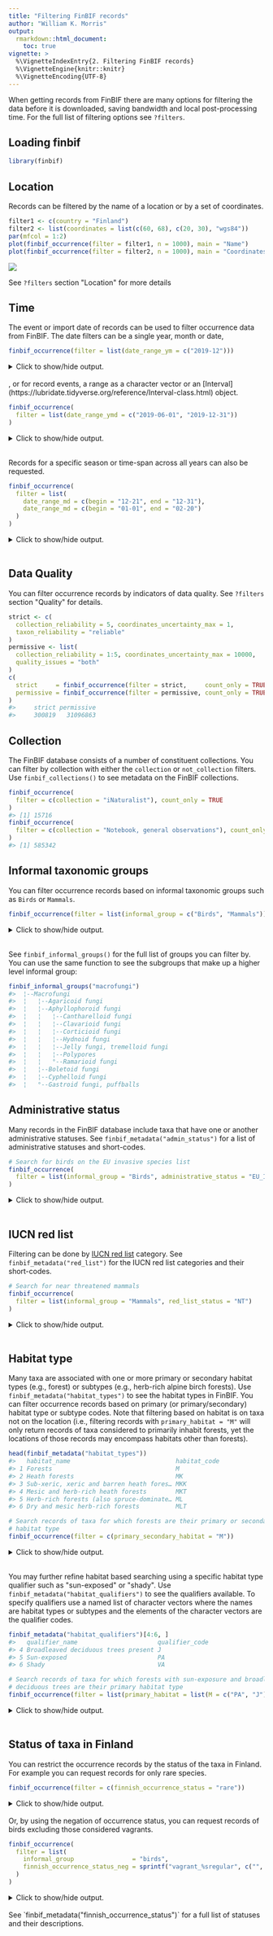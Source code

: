 ```yaml
---
title: "Filtering FinBIF records"
author: "William K. Morris"
output: 
  rmarkdown::html_document:
    toc: true
vignette: >
  %\VignetteIndexEntry{2. Filtering FinBIF records}
  %\VignetteEngine{knitr::knitr}
  %\VignetteEncoding{UTF-8}
---
```



When getting records from FinBIF there are many options for filtering the data
before it is downloaded, saving bandwidth and local post-processing time. For
the full list of filtering options see `?filters`.

## Loading finbif

```r
library(finbif)
```

## Location
Records can be filtered by the name of a location or by a set of coordinates.

```r
filter1 <- c(country = "Finland")
filter2 <- list(coordinates = list(c(60, 68), c(20, 30), "wgs84"))
par(mfcol = 1:2)
plot(finbif_occurrence(filter = filter1, n = 1000), main = "Name")
plot(finbif_occurrence(filter = filter2, n = 1000), main = "Coordinates")
```

![](figure/location-filter-eval-1.png)

See `?filters` section "Location" for more details

## Time
The event or import date of records can be used to filter occurrence data from
FinBIF. The date filters can be a single year, month or date,

```r
finbif_occurrence(filter = list(date_range_ym = c("2019-12")))
```
<details closed>
<summary> Click to show/hide output. </summary>

```r

Records downloaded: 10
Records available: 7150
A data.frame [10 x 30]
       scientific_name abundance lat_wgs84 lon_wgs84           date_time
1            Pica pica         6   62.7154   23.0893 2019-12-31 08:15:00
2     Poecile montanus         1   62.7154   23.0893 2019-12-31 08:15:00
3    Dendrocopos major         2   62.7154   23.0893 2019-12-31 08:15:00
4      Corvus monedula         8   62.7154   23.0893 2019-12-31 08:15:00
5      Passer montanus        11   62.7154   23.0893 2019-12-31 08:15:00
6  Cyanistes caeruleus         5   62.7154   23.0893 2019-12-31 08:15:00
7          Parus major        20   62.7154   23.0893 2019-12-31 08:15:00
8     Acanthis flammea        12   62.7154   23.0893 2019-12-31 08:15:00
9    Passer domesticus        22   62.7154   23.0893 2019-12-31 08:15:00
10     Chloris chloris         6   62.7154   23.0893 2019-12-31 08:15:00
...with 0 more records and 25 more variables:
taxon_rank, country, province, municipality, date_start, date_end,
hour_start, hour_end, minute_start, minute_end, record_id,
individual_id, event_id, collection_id, any_issues, record_issue,
record_reliable, taxon_reliability, document_issue,
collection_reliability, coordinates_uncertainty, event_issue,
location_issue, time_issue, duration

```

</details>
<br>
, or for record events, a range as a character vector or an
[Interval](https://lubridate.tidyverse.org/reference/Interval-class.html)
object.

```r
finbif_occurrence(
  filter = list(date_range_ymd = c("2019-06-01", "2019-12-31"))
)
```
<details closed>
<summary> Click to show/hide output. </summary>

```r

Records downloaded: 10
Records available: 227693
A data.frame [10 x 30]
       scientific_name abundance lat_wgs84 lon_wgs84           date_time
1            Pica pica         6   62.7154   23.0893 2019-12-31 08:15:00
2     Poecile montanus         1   62.7154   23.0893 2019-12-31 08:15:00
3    Dendrocopos major         2   62.7154   23.0893 2019-12-31 08:15:00
4      Corvus monedula         8   62.7154   23.0893 2019-12-31 08:15:00
5      Passer montanus        11   62.7154   23.0893 2019-12-31 08:15:00
6  Cyanistes caeruleus         5   62.7154   23.0893 2019-12-31 08:15:00
7          Parus major        20   62.7154   23.0893 2019-12-31 08:15:00
8     Acanthis flammea        12   62.7154   23.0893 2019-12-31 08:15:00
9    Passer domesticus        22   62.7154   23.0893 2019-12-31 08:15:00
10     Chloris chloris         6   62.7154   23.0893 2019-12-31 08:15:00
...with 0 more records and 25 more variables:
taxon_rank, country, province, municipality, date_start, date_end,
hour_start, hour_end, minute_start, minute_end, record_id,
individual_id, event_id, collection_id, any_issues, record_issue,
record_reliable, taxon_reliability, document_issue,
collection_reliability, coordinates_uncertainty, event_issue,
location_issue, time_issue, duration

```

</details>
<br>

Records for a specific season or time-span across all years can also be
requested.

```r
finbif_occurrence(
  filter = list(
    date_range_md = c(begin = "12-21", end = "12-31"),
    date_range_md = c(begin = "01-01", end = "02-20")
  )
)
```
<details closed>
<summary> Click to show/hide output. </summary>

```r

Records downloaded: 10
Records available: 1471374
A data.frame [10 x 30]
        scientific_name abundance lat_wgs84 lon_wgs84           date_time
1                  <NA>         1  60.66508  23.60832 2020-01-14 08:47:00
2                  <NA>         1  60.66508  23.60832 2020-01-14 08:47:00
3   Fomitopsis pinicola         1  64.97964  25.52697 2020-01-13 22:00:00
4  Basidioradulum radu…         1  64.97964  25.52697 2020-01-13 22:00:00
5  Trichaptum abietinum         1  64.97964  25.52697 2020-01-13 22:00:00
6     Inonotus obliquus         1  64.97964  25.52697 2020-01-13 22:00:00
7     Dendrocopos major         2  60.42794  22.20052 2020-01-13 22:00:00
8         Turdus merula         1  60.42794  22.20052 2020-01-13 22:00:00
9     Pyrrhula pyrrhula         1  60.42794  22.20052 2020-01-13 22:00:00
10  Carduelis carduelis         1  60.42794  22.20052 2020-01-13 22:00:00
...with 0 more records and 25 more variables:
taxon_rank, country, province, municipality, date_start, date_end,
hour_start, hour_end, minute_start, minute_end, record_id,
individual_id, event_id, collection_id, any_issues, record_issue,
record_reliable, taxon_reliability, document_issue,
collection_reliability, coordinates_uncertainty, event_issue,
location_issue, time_issue, duration

```

</details>
<br>

## Data Quality
You can filter occurrence records by indicators of data quality. See `?filters`
section "Quality" for details.

```r
strict <- c(
  collection_reliability = 5, coordinates_uncertainty_max = 1,
  taxon_reliability = "reliable"
)
permissive <- list(
  collection_reliability = 1:5, coordinates_uncertainty_max = 10000,
  quality_issues = "both"
)
c(
  strict     = finbif_occurrence(filter = strict,     count_only = TRUE),
  permissive = finbif_occurrence(filter = permissive, count_only = TRUE)
)
#>     strict permissive 
#>     300819   31096863
```

## Collection
The FinBIF database consists of a number of constituent collections. You can
filter by collection with either the `collection` or `not_collection` filters.
Use `finbif_collections()` to see metadata on the FinBIF collections.

```r
finbif_occurrence(
  filter = c(collection = "iNaturalist"), count_only = TRUE
)
#> [1] 15716
finbif_occurrence(
  filter = c(collection = "Notebook, general observations"), count_only = TRUE
)
#> [1] 585342
```

## Informal taxonomic groups
You can filter occurrence records based on informal taxonomic groups such as
`Birds` or `Mammals`.

```r
finbif_occurrence(filter = list(informal_group = c("Birds", "Mammals")))
```
<details closed>
<summary> Click to show/hide output. </summary>

```r

Records downloaded: 10
Records available: 17895168
A data.frame [10 x 30]
        scientific_name abundance lat_wgs84 lon_wgs84           date_time
1    Bucephala clangula         6  61.03523  26.13556 2020-01-07 22:00:00
2         Cygnus cygnus        30  61.03529  26.13553 2020-01-07 22:00:00
3  Apodemus flavicollis         1  60.43997  22.37462 2020-01-07 22:00:00
4        Sitta europaea         1  61.04351  26.17732 2020-01-07 22:00:00
5         Spinus spinus         2  60.88937  26.44874 2020-01-06 22:00:00
6         Cygnus cygnus        26  60.93560  26.37433 2020-01-06 22:00:00
7      Mergus merganser        70  60.96558  26.42339 2020-01-06 22:00:00
8       Melanitta nigra         1  60.96561  26.42340 2020-01-06 22:00:00
9  Fringilla montifrin…        46  60.94323  26.43148 2020-01-06 22:00:00
10         Surnia ulula         1  60.99228  26.43129 2020-01-06 22:00:00
...with 0 more records and 25 more variables:
taxon_rank, country, province, municipality, date_start, date_end,
hour_start, hour_end, minute_start, minute_end, record_id,
individual_id, event_id, collection_id, any_issues, record_issue,
record_reliable, taxon_reliability, document_issue,
collection_reliability, coordinates_uncertainty, event_issue,
location_issue, time_issue, duration

```

</details>
<br>

See `finbif_informal_groups()` for the full list of groups you can filter by.
You can use the same function to see the subgroups that make up a higher
level informal group:

```r
finbif_informal_groups("macrofungi")
#>  ¦--Macrofungi                                                
#>  ¦   ¦--Agaricoid fungi                                       
#>  ¦   ¦--Aphyllophoroid fungi                                  
#>  ¦   ¦   ¦--Cantharelloid fungi                               
#>  ¦   ¦   ¦--Clavarioid fungi                                  
#>  ¦   ¦   ¦--Corticioid fungi                                  
#>  ¦   ¦   ¦--Hydnoid fungi                                     
#>  ¦   ¦   ¦--Jelly fungi, tremelloid fungi                     
#>  ¦   ¦   ¦--Polypores                                         
#>  ¦   ¦   °--Ramarioid fungi                                   
#>  ¦   ¦--Boletoid fungi                                        
#>  ¦   ¦--Cyphelloid fungi                                      
#>  ¦   °--Gastroid fungi, puffballs
```

## Administrative status
Many records in the FinBIF database include taxa that have one or another
administrative statuses. See `finbif_metadata("admin_status")` for a list of
administrative statuses and short-codes.

```r
# Search for birds on the EU invasive species list
finbif_occurrence(
  filter = list(informal_group = "Birds", administrative_status = "EU_INVSV")
)
```
<details closed>
<summary> Click to show/hide output. </summary>

```r

Records downloaded: 10
Records available: 437
A data.frame [10 x 30]
        scientific_name abundance lat_wgs84 lon_wgs84           date_time
1  Alopochen aegyptiaca         3  52.16081  4.485534 2019-10-22 22:00:00
2  Alopochen aegyptiaca         4  53.36759  6.191796 2018-10-26 08:15:00
3  Alopochen aegyptiaca         6  53.37574  6.207861 2018-10-23 05:30:00
4  Alopochen aegyptiaca        30  52.33990  5.069133 2018-10-22 07:45:00
5  Alopochen aegyptiaca        36  51.74641  4.535283 2018-10-21 10:00:00
6  Alopochen aegyptiaca         3  51.74641  4.535283 2018-10-21 10:00:00
7  Alopochen aegyptiaca         2  51.90871  4.532580 2018-10-20 09:10:00
8  Alopochen aegyptiaca         2  53.19242  5.437417 2017-10-24 08:06:00
9  Alopochen aegyptiaca        20  53.32081  6.192341 2017-10-23 09:15:00
10 Alopochen aegyptiaca         5  53.32081  6.192341 2017-10-23 09:15:00
...with 0 more records and 25 more variables:
taxon_rank, country, province, municipality, date_start, date_end,
hour_start, hour_end, minute_start, minute_end, record_id,
individual_id, event_id, collection_id, any_issues, record_issue,
record_reliable, taxon_reliability, document_issue,
collection_reliability, coordinates_uncertainty, event_issue,
location_issue, time_issue, duration

```

</details>
<br>

## IUCN red list
Filtering can be done by [IUCN red list](https://punainenkirja.laji.fi/)
category. See `finbif_metadata("red_list")` for the IUCN red list categories and
their short-codes.

```r
# Search for near threatened mammals
finbif_occurrence(
  filter = list(informal_group = "Mammals", red_list_status = "NT")
)
```
<details closed>
<summary> Click to show/hide output. </summary>

```r

Records downloaded: 10
Records available: 1645
A data.frame [10 x 30]
        scientific_name abundance lat_wgs84 lon_wgs84           date_time
1  Rangifer tarandus f…         4  64.42648  29.11431 2019-10-19 21:00:00
2  Rangifer tarandus f…         1  64.09919  29.40356 2019-09-22 21:00:00
3  Rangifer tarandus f…         1  63.79309  29.51080 2019-09-12 21:00:00
4  Rangifer tarandus f…         1  63.93649  29.59252 2019-07-25 21:00:00
5  Rangifer tarandus f…         2  63.27123  25.35634 2019-06-27 21:00:00
6  Rangifer tarandus f…         1  63.26554  25.36645 2019-06-27 21:00:00
7  Rangifer tarandus f…         4  63.03293  24.32905 2019-06-12 21:00:00
8  Rangifer tarandus f…         1  64.32293  26.69975 2019-05-26 21:00:00
9  Rangifer tarandus f…         1  63.54897  24.54795 2019-05-17 21:00:00
10 Rangifer tarandus f…         7  64.43140  29.11998 2019-04-27 21:00:00
...with 0 more records and 25 more variables:
taxon_rank, country, province, municipality, date_start, date_end,
hour_start, hour_end, minute_start, minute_end, record_id,
individual_id, event_id, collection_id, any_issues, record_issue,
record_reliable, taxon_reliability, document_issue,
collection_reliability, coordinates_uncertainty, event_issue,
location_issue, time_issue, duration

```

</details>
<br>

## Habitat type
Many taxa are associated with one or more primary or secondary habitat types
(e.g., forest) or subtypes (e.g., herb-rich alpine birch forests). Use
`finbif_metadata("habitat_types")` to see the habitat types in FinBIF. You can
filter occurrence records based on primary (or primary/secondary) habitat type
or subtype codes. Note that filtering based on habitat is on taxa not on the
location (i.e., filtering records with `primary_habitat = "M"` will only return
records of taxa considered to primarily inhabit forests, yet the locations of
those records may encompass habitats other than forests).

```r
head(finbif_metadata("habitat_types"))
#>   habitat_name                             habitat_code
#> 1 Forests                                  M           
#> 2 Heath forests                            MK          
#> 3 Sub-xeric, xeric and barren heath fores… MKK         
#> 4 Mesic and herb-rich heath forests        MKT         
#> 5 Herb-rich forests (also spruce-dominate… ML          
#> 6 Dry and mesic herb-rich forests          MLT
```

```r
# Search records of taxa for which forests are their primary or secondary
# habitat type
finbif_occurrence(filter = c(primary_secondary_habitat = "M"))
```
<details closed>
<summary> Click to show/hide output. </summary>

```r

Records downloaded: 10
Records available: 19443255
A data.frame [10 x 30]
        scientific_name abundance lat_wgs84 lon_wgs84           date_time
1  Apodemus flavicollis         1  60.43997  22.37462 2020-01-07 22:00:00
2        Sitta europaea         1  61.04351  26.17732 2020-01-07 22:00:00
3  Acanthosoma haemorr…         1  60.80671  26.74877 2020-01-07 22:00:00
4   Anthocoris confusus         1  60.80671  26.74877 2020-01-07 22:00:00
5  Scolopostethus thom…         1  60.80671  26.74877 2020-01-07 22:00:00
6      Antrodia sinuosa         1  63.15110  21.66860 2020-01-06 22:00:00
7  Phyllotopsis nidula…         1  63.15150  21.67020 2020-01-06 22:00:00
8  Trichaptum abietinum         1  63.15260  21.67000 2020-01-06 22:00:00
9  Trichaptum fuscovio…         1  63.15150  21.67020 2020-01-06 22:00:00
10       Panellus mitis         1  63.15260  21.67000 2020-01-06 22:00:00
...with 0 more records and 25 more variables:
taxon_rank, country, province, municipality, date_start, date_end,
hour_start, hour_end, minute_start, minute_end, record_id,
individual_id, event_id, collection_id, any_issues, record_issue,
record_reliable, taxon_reliability, document_issue,
collection_reliability, coordinates_uncertainty, event_issue,
location_issue, time_issue, duration

```

</details>
<br>

You may further refine habitat based searching using a specific habitat type
qualifier such as "sun-exposed" or "shady". Use
`finbif_metadata("habitat_qualifiers")` to see the qualifiers available. To
specify qualifiers use a named list of character vectors where the names are
habitat types or subtypes and the elements of the character vectors are the
qualifier codes.

```r
finbif_metadata("habitat_qualifiers")[4:6, ]
#>   qualifier_name                      qualifier_code
#> 4 Broadleaved deciduous trees present J             
#> 5 Sun-exposed                         PA            
#> 6 Shady                               VA
```

```r
# Search records of taxa for which forests with sun-exposure and broadleaved
# deciduous trees are their primary habitat type
finbif_occurrence(filter = list(primary_habitat = list(M = c("PA", "J"))))
```
<details closed>
<summary> Click to show/hide output. </summary>

```r

Records downloaded: 10
Records available: 105
A data.frame [10 x 30]
    scientific_name abundance lat_wgs84 lon_wgs84           date_time
1  Pammene fasciana         1  60.00217  23.43591 2019-06-21 21:00:00
2  Pammene fasciana         1  60.50396  27.72823 2019-05-29 21:00:00
3  Pammene fasciana         3  60.00217  23.43591 2019-05-07 21:00:00
4  Pammene fasciana         1  59.96020  20.99521 2017-09-19 21:00:00
5  Pammene fasciana         2  60.35244  19.83238 2017-08-02 21:00:00
6  Pammene fasciana         1  60.35244  19.83238 2017-08-02 21:00:00
7  Pammene fasciana         1  60.35244  19.83238 2017-08-01 21:00:00
8  Pammene fasciana         1  60.21166  24.90204 2017-07-30 21:00:00
9  Pammene fasciana         1  60.35244  19.83238 2017-07-30 21:00:00
10 Pammene fasciana         1  60.35244  19.83238 2017-07-29 21:00:00
...with 0 more records and 25 more variables:
taxon_rank, country, province, municipality, date_start, date_end,
hour_start, hour_end, minute_start, minute_end, record_id,
individual_id, event_id, collection_id, any_issues, record_issue,
record_reliable, taxon_reliability, document_issue,
collection_reliability, coordinates_uncertainty, event_issue,
location_issue, time_issue, duration

```

</details>
<br>

## Status of taxa in Finland
You can restrict the occurrence records by the status of the taxa in Finland.
For example you can request records for only rare species.

```r
finbif_occurrence(filter = c(finnish_occurrence_status = "rare"))
```
<details closed>
<summary> Click to show/hide output. </summary>

```r

Records downloaded: 10
Records available: 256919
A data.frame [10 x 30]
        scientific_name abundance lat_wgs84 lon_wgs84           date_time
1  Dromius quadrimacul…         1  60.40483  22.42259 2020-01-10 22:00:00
2  Calodromius spilotus         1  60.20746  25.63819 2020-01-08 22:00:00
3      Tillus elongatus         1  60.27955  22.20464 2020-01-08 22:00:00
4  Dromius quadrimacul…         1  60.40462  22.42190 2020-01-07 22:00:00
5  Psammoecus bipuncta…         1  60.80671  26.74877 2020-01-07 22:00:00
6  Calodromius spilotus         1  60.05714  24.23511 2020-01-04 22:00:00
7  Dromius quadrimacul…         1  60.05083  24.26637 2020-01-04 22:00:00
8  Dromius quadrimacul…         1  60.05535  24.27343 2020-01-04 22:00:00
9     Acalles echinatus         3  60.26386  24.06557 2020-01-03 22:00:00
10 Myrmechixenus subte…         1  60.26386  24.06557 2020-01-03 22:00:00
...with 0 more records and 25 more variables:
taxon_rank, country, province, municipality, date_start, date_end,
hour_start, hour_end, minute_start, minute_end, record_id,
individual_id, event_id, collection_id, any_issues, record_issue,
record_reliable, taxon_reliability, document_issue,
collection_reliability, coordinates_uncertainty, event_issue,
location_issue, time_issue, duration

```

</details>
<br>
Or, by using the negation of occurrence status, you can request records of birds
excluding those considered vagrants.

```r
finbif_occurrence(
  filter = list(
    informal_group                = "birds",
    finnish_occurrence_status_neg = sprintf("vagrant_%sregular", c("", "ir"))
  )
)
```
<details closed>
<summary> Click to show/hide output. </summary>

```r

Records downloaded: 10
Records available: 17732629
A data.frame [10 x 30]
      scientific_name abundance lat_wgs84 lon_wgs84           date_time
1       Turdus merula         5  60.24014  24.98273 2020-01-12 22:00:00
2   Passer domesticus         1  60.24014  24.98273 2020-01-12 22:00:00
3       Spinus spinus         1  60.96301  21.44838 2020-01-11 22:00:00
4  Anas platyrhynchos         1  61.12859  21.52177 2020-01-11 22:00:00
5      Turdus pilaris         1  61.41560  22.62856 2020-01-11 22:00:00
6   Dryocopus martius         1  61.41560  22.62856 2020-01-11 22:00:00
7         Parus major         1  61.41560  22.62856 2020-01-11 22:00:00
8           Pica pica         1  61.41560  22.62856 2020-01-11 22:00:00
9   Dendrocopos major         1  61.41934  22.62869 2020-01-11 22:00:00
10    Corvus monedula         3  61.41560  22.62856 2020-01-11 22:00:00
...with 0 more records and 25 more variables:
taxon_rank, country, province, municipality, date_start, date_end,
hour_start, hour_end, minute_start, minute_end, record_id,
individual_id, event_id, collection_id, any_issues, record_issue,
record_reliable, taxon_reliability, document_issue,
collection_reliability, coordinates_uncertainty, event_issue,
location_issue, time_issue, duration

```

</details>
<br>
See `finbif_metadata("finnish_occurrence_status")` for a full list of statuses
and their descriptions.
